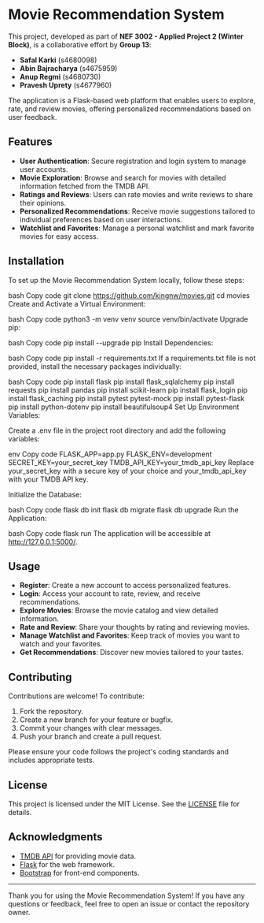 # Movie Recommendation System

This project, developed as part of **NEF 3002 - Applied Project 2 (Winter Block)**, is a collaborative effort by **Group 13**:

- **Safal Karki** (s4680098)
- **Abin Bajracharya** (s4675959)
- **Anup Regmi** (s4680730)
- **Pravesh Uprety** (s4677960)

The application is a Flask-based web platform that enables users to explore, rate, and review movies, offering personalized recommendations based on user feedback.

## Features

- **User Authentication**: Secure registration and login system to manage user accounts.
- **Movie Exploration**: Browse and search for movies with detailed information fetched from the TMDB API.
- **Ratings and Reviews**: Users can rate movies and write reviews to share their opinions.
- **Personalized Recommendations**: Receive movie suggestions tailored to individual preferences based on user interactions.
- **Watchlist and Favorites**: Manage a personal watchlist and mark favorite movies for easy access.

## Installation

To set up the Movie Recommendation System locally, follow these steps:


bash
Copy code
git clone https://github.com/kingnw/movies.git
cd movies
Create and Activate a Virtual Environment:

bash
Copy code
python3 -m venv venv
source venv/bin/activate
Upgrade pip:

bash
Copy code
pip install --upgrade pip
Install Dependencies:

bash
Copy code
pip install -r requirements.txt
If a requirements.txt file is not provided, install the necessary packages individually:

bash
Copy code
pip install flask
pip install flask_sqlalchemy
pip install requests
pip install pandas
pip install scikit-learn
pip install flask_login
pip install flask_caching
pip install pytest pytest-mock
pip install pytest-flask
pip install python-dotenv
pip install beautifulsoup4
Set Up Environment Variables:

Create a .env file in the project root directory and add the following variables:

env
Copy code
FLASK_APP=app.py
FLASK_ENV=development
SECRET_KEY=your_secret_key
TMDB_API_KEY=your_tmdb_api_key
Replace your_secret_key with a secure key of your choice and your_tmdb_api_key with your TMDB API key.

Initialize the Database:

bash
Copy code
flask db init
flask db migrate
flask db upgrade
Run the Application:

bash
Copy code
flask run
The application will be accessible at http://127.0.0.1:5000/.


## Usage

- **Register**: Create a new account to access personalized features.
- **Login**: Access your account to rate, review, and receive recommendations.
- **Explore Movies**: Browse the movie catalog and view detailed information.
- **Rate and Review**: Share your thoughts by rating and reviewing movies.
- **Manage Watchlist and Favorites**: Keep track of movies you want to watch and your favorites.
- **Get Recommendations**: Discover new movies tailored to your tastes.

## Contributing

Contributions are welcome! To contribute:

1. Fork the repository.
2. Create a new branch for your feature or bugfix.
3. Commit your changes with clear messages.
4. Push your branch and create a pull request.

Please ensure your code follows the project's coding standards and includes appropriate tests.

## License

This project is licensed under the MIT License. See the [LICENSE](LICENSE) file for details.

## Acknowledgments

- [TMDB API](https://www.themoviedb.org/documentation/api) for providing movie data.
- [Flask](https://flask.palletsprojects.com/) for the web framework.
- [Bootstrap](https://getbootstrap.com/) for front-end components.

---

Thank you for using the Movie Recommendation System! If you have any questions or feedback, feel free to open an issue or contact the repository owner.
